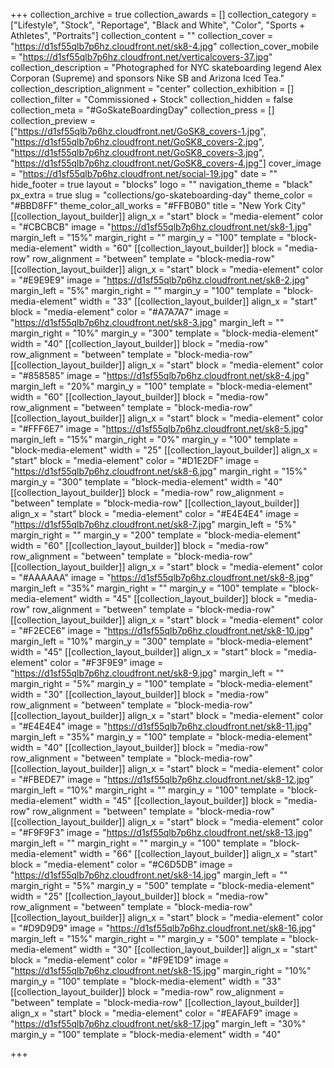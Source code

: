 +++
collection_archive = true
collection_awards = []
collection_category = ["Lifestyle", "Stock", "Reportage", "Black and White", "Color", "Sports + Athletes", "Portraits"]
collection_content = ""
collection_cover = "https://d1sf55qlb7p6hz.cloudfront.net/sk8-4.jpg"
collection_cover_mobile = "https://d1sf55qlb7p6hz.cloudfront.net/verticalcovers-37.jpg"
collection_description = "Photographed for NYC skateboarding legend Alex Corporan (Supreme) and sponsors Nike SB and Arizona Iced Tea."
collection_description_alignment = "center"
collection_exhibition = []
collection_filter = "Commissioned + Stock"
collection_hidden = false
collection_meta = "#GoSkateBoardingDay"
collection_press = []
collection_preview = ["https://d1sf55qlb7p6hz.cloudfront.net/GoSK8_covers-1.jpg", "https://d1sf55qlb7p6hz.cloudfront.net/GoSK8_covers-2.jpg", "https://d1sf55qlb7p6hz.cloudfront.net/GoSK8_covers-3.jpg", "https://d1sf55qlb7p6hz.cloudfront.net/GoSK8_covers-4.jpg"]
cover_image = "https://d1sf55qlb7p6hz.cloudfront.net/social-19.jpg"
date = ""
hide_footer = true
layout = "blocks"
logo = ""
navigation_theme = "black"
px_extra = true
slug = "collections/go-skateboarding-day"
theme_color = "#BBD8FF"
theme_color_all_works = "#FFB0B0"
title = "New York City"
[[collection_layout_builder]]
align_x = "start"
block = "media-element"
color = "#CBCBCB"
image = "https://d1sf55qlb7p6hz.cloudfront.net/sk8-1.jpg"
margin_left = "15%"
margin_right = ""
margin_y = "100"
template = "block-media-element"
width = "60"
[[collection_layout_builder]]
block = "media-row"
row_alignment = "between"
template = "block-media-row"
[[collection_layout_builder]]
align_x = "start"
block = "media-element"
color = "#E9E9E9"
image = "https://d1sf55qlb7p6hz.cloudfront.net/sk8-2.jpg"
margin_left = "5%"
margin_right = ""
margin_y = "100"
template = "block-media-element"
width = "33"
[[collection_layout_builder]]
align_x = "start"
block = "media-element"
color = "#A7A7A7"
image = "https://d1sf55qlb7p6hz.cloudfront.net/sk8-3.jpg"
margin_left = ""
margin_right = "10%"
margin_y = "300"
template = "block-media-element"
width = "40"
[[collection_layout_builder]]
block = "media-row"
row_alignment = "between"
template = "block-media-row"
[[collection_layout_builder]]
align_x = "start"
block = "media-element"
color = "#858585"
image = "https://d1sf55qlb7p6hz.cloudfront.net/sk8-4.jpg"
margin_left = "20%"
margin_y = "100"
template = "block-media-element"
width = "60"
[[collection_layout_builder]]
block = "media-row"
row_alignment = "between"
template = "block-media-row"
[[collection_layout_builder]]
align_x = "start"
block = "media-element"
color = "#FFF6E7"
image = "https://d1sf55qlb7p6hz.cloudfront.net/sk8-5.jpg"
margin_left = "15%"
margin_right = "0%"
margin_y = "100"
template = "block-media-element"
width = "25"
[[collection_layout_builder]]
align_x = "start"
block = "media-element"
color = "#D1E2DF"
image = "https://d1sf55qlb7p6hz.cloudfront.net/sk8-6.jpg"
margin_right = "15%"
margin_y = "300"
template = "block-media-element"
width = "40"
[[collection_layout_builder]]
block = "media-row"
row_alignment = "between"
template = "block-media-row"
[[collection_layout_builder]]
align_x = "start"
block = "media-element"
color = "#E4E4E4"
image = "https://d1sf55qlb7p6hz.cloudfront.net/sk8-7.jpg"
margin_left = "5%"
margin_right = ""
margin_y = "200"
template = "block-media-element"
width = "60"
[[collection_layout_builder]]
block = "media-row"
row_alignment = "between"
template = "block-media-row"
[[collection_layout_builder]]
align_x = "start"
block = "media-element"
color = "#AAAAAA"
image = "https://d1sf55qlb7p6hz.cloudfront.net/sk8-8.jpg"
margin_left = "35%"
margin_right = ""
margin_y = "100"
template = "block-media-element"
width = "45"
[[collection_layout_builder]]
block = "media-row"
row_alignment = "between"
template = "block-media-row"
[[collection_layout_builder]]
align_x = "start"
block = "media-element"
color = "#F2ECE6"
image = "https://d1sf55qlb7p6hz.cloudfront.net/sk8-10.jpg"
margin_left = "10%"
margin_y = "300"
template = "block-media-element"
width = "45"
[[collection_layout_builder]]
align_x = "start"
block = "media-element"
color = "#F3F9E9"
image = "https://d1sf55qlb7p6hz.cloudfront.net/sk8-9.jpg"
margin_left = ""
margin_right = "5%"
margin_y = "100"
template = "block-media-element"
width = "30"
[[collection_layout_builder]]
block = "media-row"
row_alignment = "between"
template = "block-media-row"
[[collection_layout_builder]]
align_x = "start"
block = "media-element"
color = "#E4E4E4"
image = "https://d1sf55qlb7p6hz.cloudfront.net/sk8-11.jpg"
margin_left = "35%"
margin_y = "100"
template = "block-media-element"
width = "40"
[[collection_layout_builder]]
block = "media-row"
row_alignment = "between"
template = "block-media-row"
[[collection_layout_builder]]
align_x = "start"
block = "media-element"
color = "#FBEDE7"
image = "https://d1sf55qlb7p6hz.cloudfront.net/sk8-12.jpg"
margin_left = "10%"
margin_right = ""
margin_y = "100"
template = "block-media-element"
width = "45"
[[collection_layout_builder]]
block = "media-row"
row_alignment = "between"
template = "block-media-row"
[[collection_layout_builder]]
align_x = "start"
block = "media-element"
color = "#F9F9F3"
image = "https://d1sf55qlb7p6hz.cloudfront.net/sk8-13.jpg"
margin_left = ""
margin_right = ""
margin_y = "100"
template = "block-media-element"
width = "66"
[[collection_layout_builder]]
align_x = "start"
block = "media-element"
color = "#C6D5DB"
image = "https://d1sf55qlb7p6hz.cloudfront.net/sk8-14.jpg"
margin_left = ""
margin_right = "5%"
margin_y = "500"
template = "block-media-element"
width = "25"
[[collection_layout_builder]]
block = "media-row"
row_alignment = "between"
template = "block-media-row"
[[collection_layout_builder]]
align_x = "start"
block = "media-element"
color = "#D9D9D9"
image = "https://d1sf55qlb7p6hz.cloudfront.net/sk8-16.jpg"
margin_left = "15%"
margin_right = ""
margin_y = "500"
template = "block-media-element"
width = "30"
[[collection_layout_builder]]
align_x = "start"
block = "media-element"
color = "#F9E1D9"
image = "https://d1sf55qlb7p6hz.cloudfront.net/sk8-15.jpg"
margin_right = "10%"
margin_y = "100"
template = "block-media-element"
width = "33"
[[collection_layout_builder]]
block = "media-row"
row_alignment = "between"
template = "block-media-row"
[[collection_layout_builder]]
align_x = "start"
block = "media-element"
color = "#EAFAF9"
image = "https://d1sf55qlb7p6hz.cloudfront.net/sk8-17.jpg"
margin_left = "30%"
margin_y = "100"
template = "block-media-element"
width = "40"

+++
